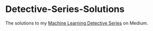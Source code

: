 # Detective-Series-Solutions

The solutions to my [Machine Learning Detective Series](https://medium.com/@shelvia1039/machine-learning-detective-series-a0f1ccc046d1) on Medium.
